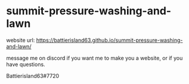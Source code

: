 # summit-pressure-washing-and-lawn

website url:
https://battierisland63.github.io/summit-pressure-washing-and-lawn/


message me on discord if you want me to make you a website, or if you have questions.

Battierisland63#7720


